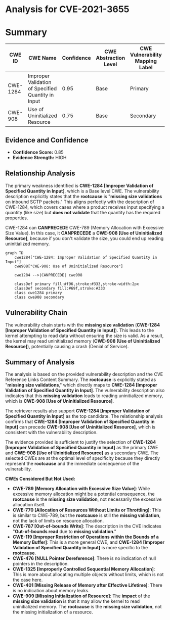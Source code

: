 # Analysis for CVE-2021-3655

# Summary
| CWE ID    | CWE Name                                                                                                                                               | Confidence | CWE Abstraction Level | CWE Vulnerability Mapping Label | CWE-Vulnerability Mapping Notes |
| --------- | ------------------------------------------------------------------------------------------------------------------------------------------------------ | ---------- | ----------------------- | --------------------------------- | ------------------------------- |
| CWE-1284  | Improper Validation of Specified Quantity in Input                                                                                                    | 0.95       | Base                    | Primary                           | Allowed                         |
| CWE-908   | Use of Uninitialized Resource                                                                                                                              | 0.75       | Base                    | Secondary                         | Allowed                         |

## Evidence and Confidence

*   **Confidence Score:** 0.85
*   **Evidence Strength:** HIGH

## Relationship Analysis
The primary weakness identified is **CWE-1284 [Improper Validation of Specified Quantity in Input]**, which is a Base level CWE. The vulnerability description explicitly states that the **rootcause** is "**missing size validations** on inbound SCTP packets." This aligns perfectly with the description of CWE-1284, which covers cases where a product receives input specifying a quantity (like size) but **does not validate** that the quantity has the required properties.

CWE-1284 can **CANPRECEDE** CWE-789 (Memory Allocation with Excessive Size Value). In this case, it **CANPRECEDE** a **CWE-908 [Use of Uninitialized Resource]**, because if you don't validate the size, you could end up reading uninitialized memory.

```mermaid
graph TD
    cwe1284["CWE-1284: Improper Validation of Specified Quantity in Input"]
    cwe908["CWE-908: Use of Uninitialized Resource"]

    cwe1284 -->|CANPRECEDE| cwe908

    classDef primary fill:#f96,stroke:#333,stroke-width:2px
    classDef secondary fill:#69f,stroke:#333
    class cwe1284 primary
    class cwe908 secondary
```

## Vulnerability Chain
The vulnerability chain starts with the **missing size validation** (**CWE-1284 [Improper Validation of Specified Quantity in Input]**). This leads to the kernel attempting to read data without ensuring the size is valid. As a result, the kernel may read uninitialized memory (**CWE-908 [Use of Uninitialized Resource]**), potentially causing a crash (Denial of Service).

## Summary of Analysis
The analysis is based on the provided vulnerability description and the CVE Reference Links Content Summary. The **rootcause** is explicitly stated as "**missing size validations**," which directly maps to **CWE-1284 [Improper Validation of Specified Quantity in Input]**. The vulnerability description also indicates that this **missing validation** leads to reading uninitialized memory, which is **CWE-908 [Use of Uninitialized Resource]**.

The retriever results also support **CWE-1284 [Improper Validation of Specified Quantity in Input]** as the top candidate. The relationship analysis confirms that **CWE-1284 [Improper Validation of Specified Quantity in Input]** can precede **CWE-908 [Use of Uninitialized Resource]**, which is consistent with the vulnerability description.

The evidence provided is sufficient to justify the selection of **CWE-1284 [Improper Validation of Specified Quantity in Input]** as the primary CWE and **CWE-908 [Use of Uninitialized Resource]** as a secondary CWE. The selected CWEs are at the optimal level of specificity because they directly represent the **rootcause** and the immediate consequence of the vulnerability.

**CWEs Considered But Not Used:**

*   **CWE-789 [Memory Allocation with Excessive Size Value]**: While excessive memory allocation might be a potential consequence, the **rootcause** is the **missing size validation**, not necessarily the excessive allocation itself.
*   **CWE-770 [Allocation of Resources Without Limits or Throttling]**: This is similar to CWE-789, but the **rootcause** is still the **missing validation**, not the lack of limits on resource allocation.
*   **CWE-787 [Out-of-bounds Write]**: The description in the CVE indicates "**Out-of-bounds read** due to **missing validation**."
*   **CWE-119 [Improper Restriction of Operations within the Bounds of a Memory Buffer]**: This is a more general CWE, and **CWE-1284 [Improper Validation of Specified Quantity in Input]** is more specific to the **rootcause**.
*   **CWE-476 [NULL Pointer Dereference]**: There is no indication of null pointers in the description.
*   **CWE-1325 [Improperly Controlled Sequential Memory Allocation]**: This is more about allocating multiple objects without limits, which is not the case here.
*   **CWE-401 [Missing Release of Memory after Effective Lifetime]**: There is no indication about memory leaks.
*   **CWE-909 [Missing Initialization of Resource]**: The **impact** of the **missing size validation** is that it may allow the kernel to read uninitialized memory. The **rootcause** is the **missing size validation**, not the missing initialization of a resource.